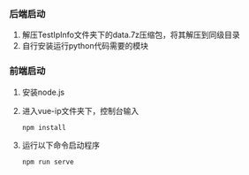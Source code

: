 ### 后端启动

1. 解压TestIpInfo文件夹下的data.7z压缩包，将其解压到同级目录
2. 自行安装运行python代码需要的模块



### 前端启动

1. 安装node.js

2. 进入vue-ip文件夹下，控制台输入

   ```shell
   npm install
   ```

3. 运行以下命令启动程序

   ```shell
   npm run serve
   ```

   